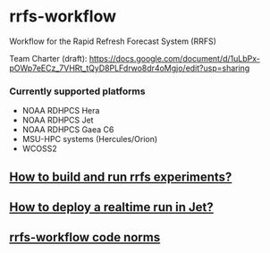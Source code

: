# rrfs-workflow

Workflow for the Rapid Refresh Forecast System (RRFS)

Team Charter (draft): https://docs.google.com/document/d/1uLbPx-pOWp7eECz_7VHRt_tQyD8PLFdrwo8dr4oMgjo/edit?usp=sharing

### Currently supported platforms
-   NOAA RDHPCS Hera
-   NOAA RDHPCS Jet
-   NOAA RDHPCS Gaea C6
-   MSU-HPC systems (Hercules/Orion)
-   WCOSS2 

## [How to build and run rrfs experiments?](doc/build_and_run.md)
## [How to deploy a realtime run in Jet?](https://github.com/NOAA-EMC/rrfs-workflow/wiki/deploy-a-realtime-run-in-Jet)
## [rrfs-workflow code norms](https://github.com/NOAA-EMC/rrfs-workflow/wiki/rrfs%E2%80%90workflow-code-norm)
